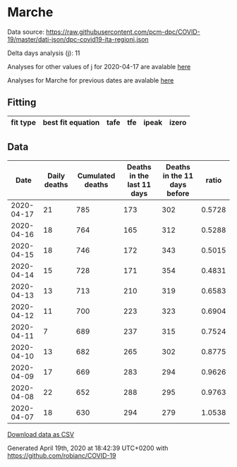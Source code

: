 # Marche

Data source: https://raw.githubusercontent.com/pcm-dpc/COVID-19/master/dati-json/dpc-covid19-ita-regioni.json

Delta days analysis (j): 11

Analyses for other values of j for 2020-04-17 are avalable [here](../2020-04-17/README.md)

Analyses for Marche for previous dates are avalable [here](../README.md)

## Fitting 
|fit type|best fit equation|tafe|tfe|ipeak|izero|
|-------|-----|--------|------|---|---|

## Data
|Date|Daily deaths|Cumulated deaths|Deaths in the last 11 days|Deaths in the 11 days before|ratio|
|----|----------|-----------|-------|--------------------|-----|
|2020-04-17|21|785|173|302|0.5728|
|2020-04-16|18|764|165|312|0.5288|
|2020-04-15|18|746|172|343|0.5015|
|2020-04-14|15|728|171|354|0.4831|
|2020-04-13|13|713|210|319|0.6583|
|2020-04-12|11|700|223|323|0.6904|
|2020-04-11|7|689|237|315|0.7524|
|2020-04-10|13|682|265|302|0.8775|
|2020-04-09|17|669|283|294|0.9626|
|2020-04-08|22|652|288|295|0.9763|
|2020-04-07|18|630|294|279|1.0538|

[Download data as CSV](COVID-19_marche_j11_2020-04-17.csv)

Generated April 19th, 2020 at 18:42:39 UTC+0200 with https://github.com/robianc/COVID-19
